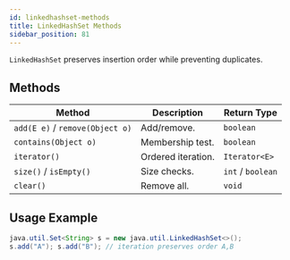 ```yaml
---
id: linkedhashset-methods
title: LinkedHashSet Methods
sidebar_position: 81
---
```



`LinkedHashSet` preserves insertion order while preventing duplicates.

## Methods

| Method | Description | Return Type |
|---|---|---|
| `add(E e)` / `remove(Object o)` | Add/remove. | `boolean` |
| `contains(Object o)` | Membership test. | `boolean` |
| `iterator()` | Ordered iteration. | `Iterator<E>` |
| `size()` / `isEmpty()` | Size checks. | `int` / `boolean` |
| `clear()` | Remove all. | `void` |

## Usage Example

```java
java.util.Set<String> s = new java.util.LinkedHashSet<>();
s.add("A"); s.add("B"); // iteration preserves order A,B
```
